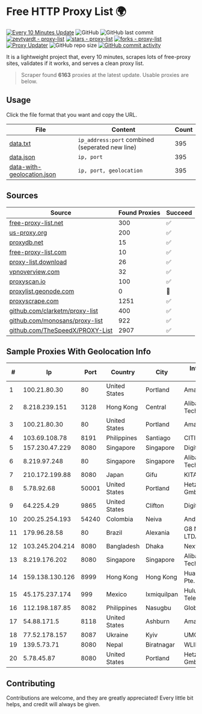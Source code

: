 
# Free HTTP Proxy List 🌍

[![Every 10 Minutes Update](https://github.com/mertguvencli/http-proxy-list/actions/workflows/main.yml/badge.svg?branch=main)](https://github.com/mertguvencli/http-proxy-list/actions/workflows/main.yml)
![GitHub](https://img.shields.io/github/license/mertguvencli/http-proxy-list)
![GitHub last commit](https://img.shields.io/github/last-commit/mertguvencli/http-proxy-list)
[![zevtyardt - proxy-list](https://img.shields.io/static/v1?label=zevtyardt&message=proxy-list&color=blue&logo=github)](https://github.com/zevtyardt/proxy-list "Go to GitHub repo")
[![stars - proxy-list](https://img.shields.io/github/stars/zevtyardt/proxy-list?style=social)](https://github.com/zevtyardt/proxy-list)
[![forks - proxy-list](https://img.shields.io/github/forks/zevtyardt/proxy-list?style=social)](https://github.com/zevtyardt/proxy-list)
[![Proxy Updater](https://github.com/zevtyardt/proxy-list/workflows/Proxy%20Updater/badge.svg)](https://github.com/zevtyardt/proxy-list/actions?query=workflow:"Proxy+Updater")
![GitHub repo size](https://img.shields.io/github/repo-size/zevtyardt/proxy-list)
[![GitHub commit activity](https://img.shields.io/github/commit-activity/m/zevtyardt/proxy-list?logo=commits)](https://github.com/zevtyardt/proxy-list/commits/main)

It is a lightweight project that, every 10 minutes, scrapes lots of free-proxy sites, validates if it works, and serves a clean proxy list.

> Scraper found **6163** proxies at the latest update. Usable proxies are below.

## Usage

Click the file format that you want and copy the URL.

|File|Content|Count|
|----|-------|-----|
|[data.txt](https://raw.githubusercontent.com/mertguvencli/http-proxy-list/main/proxy-list/data.txt)|`ip_address:port` combined (seperated new line)|395|
|[data.json](https://raw.githubusercontent.com/mertguvencli/http-proxy-list/main/proxy-list/data.json)|`ip, port`|395|
|[data-with-geolocation.json](https://raw.githubusercontent.com/mertguvencli/http-proxy-list/main/proxy-list/data-with-geolocation.json)|`ip, port, geolocation`|395|

## Sources

|Source|Found Proxies|Succeed|
|------|-------------|-------|
|[free-proxy-list.net](https://free-proxy-list.net)|300|✅|
|[us-proxy.org](https://www.us-proxy.org)|200|✅|
|[proxydb.net](http://proxydb.net)|15|✅|
|[free-proxy-list.com](https://free-proxy-list.com/?page=&port=&type%5B%5D=http&type%5B%5D=https&up_time=0&search=Search)|10|✅|
|[proxy-list.download](https://www.proxy-list.download/HTTP)|26|✅|
|[vpnoverview.com](https://vpnoverview.com/privacy/anonymous-browsing/free-proxy-servers)|32|✅|
|[proxyscan.io](https://www.proxyscan.io)|100|✅|
|[proxylist.geonode.com](https://proxylist.geonode.com/api/proxy-list?limit=300&page=1&sort_by=lastChecked&sort_type=desc&protocols=http,https)|0|🚫|
|[proxyscrape.com](https://api.proxyscrape.com/v2/?request=displayproxies&protocol=http&timeout=10000&country=all&ssl=all&anonymity=all)|1251|✅|
|[github.com/clarketm/proxy-list](https://raw.githubusercontent.com/clarketm/proxy-list/master/proxy-list-raw.txt)|400|✅|
|[github.com/monosans/proxy-list](https://raw.githubusercontent.com/monosans/proxy-list/main/proxies/http.txt)|922|✅|
|[github.com/TheSpeedX/PROXY-List](https://raw.githubusercontent.com/TheSpeedX/PROXY-List/master/http.txt)|2907|✅|


## Sample Proxies With Geolocation Info

|#|Ip|Port|Country|City|Internet Service Provider|
|-|--|----|-------|----|-------------------------|
|1|100.21.80.30|80|United States|Portland|Amazon.com, Inc.|
|2|8.218.239.151|3128|Hong Kong|Central|Alibaba (US) Technology Co., Ltd.|
|3|100.21.80.30|80|United States|Portland|Amazon.com, Inc.|
|4|103.69.108.78|8191|Philippines|Santiago|CITI Cableworld Inc.|
|5|157.230.47.229|8080|Singapore|Singapore|DigitalOcean, LLC|
|6|8.219.97.248|80|Singapore|Singapore|Alibaba (US) Technology Co., Ltd.|
|7|210.172.199.88|8080|Japan|Gifu|KITAGATA|
|8|5.78.92.68|50001|United States|Portland|Hetzner Online GmbH|
|9|64.225.4.29|9865|United States|Clifton|DigitalOcean, LLC|
|10|200.25.254.193|54240|Colombia|Neiva|Andinet ON Line|
|11|179.96.28.58|80|Brazil|Alexania|G8 NETWORKS LTDA|
|12|103.245.204.214|8080|Bangladesh|Dhaka|Next Online Ltd.|
|13|8.219.176.202|8080|Singapore|Singapore|Alibaba (US) Technology Co., Ltd.|
|14|159.138.130.126|8999|Hong Kong|Hong Kong|Huawei International Pte. Ltd.|
|15|45.175.237.174|999|Mexico|Ixmiquilpan|Hulux Telecomunicaciones|
|16|112.198.187.85|8082|Philippines|Nasugbu|Globe Telecom|
|17|54.88.171.5|8118|United States|Ashburn|Amazon.com, Inc.|
|18|77.52.178.157|8087|Ukraine|Kyiv|UMC|
|19|139.5.73.71|8080|Nepal|Biratnagar|WLINK|
|20|5.78.45.87|8080|United States|Portland|Hetzner Online GmbH|



## Contributing

Contributions are welcome, and they are greatly appreciated! Every
little bit helps, and credit will always be given.

